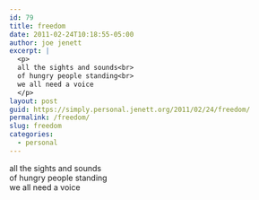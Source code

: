 ```yaml
---
id: 79
title: freedom
date: 2011-02-24T10:18:55-05:00
author: joe jenett
excerpt: |
  <p>
  all the sights and sounds<br>
  of hungry people standing<br>
  we all need a voice
  </p>
layout: post
guid: https://simply.personal.jenett.org/2011/02/24/freedom/
permalink: /freedom/
slug: freedom
categories:
  - personal
---
```

all the sights and sounds  
of hungry people standing  
we all need a voice